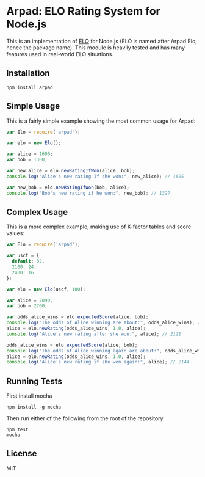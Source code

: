 # Arpad: ELO Rating System for Node.js

This is an implementation of [ELO](http://en.wikipedia.org/wiki/Elo_rating_system) for Node.js (ELO is named after Arpad Elo, hence the package name).
This module is heavily tested and has many features used in real-world ELO situations.

## Installation

```
npm install arpad
```

## Simple Usage

This is a fairly simple example showing the most common usage for Arpad:

```js
var Elo = require('arpad');

var elo = new Elo();

var alice = 1600;
var bob = 1300;

var new_alice = elo.newRatingIfWon(alice, bob);
console.log("Alice's new rating if she won:", new_alice); // 1605

var new_bob = elo.newRatingIfWon(bob, alice);
console.log("Bob's new rating if he won:", new_bob); // 1327
```

## Complex Usage

This is a more complex example, making use of K-factor tables and score values:

```js
var Elo = require('arpad');

var uscf = {
  default: 32,
  2100: 24,
  2400: 16
};

var elo = new Elo(uscf, 100);

var alice = 2090;
var bob = 2700;

var odds_alice_wins = elo.expectedScore(alice, bob);
console.log("The odds of Alice winning are about:", odds_alice_wins); // ~2.9%
alice = elo.newRating(odds_alice_wins, 1.0, alice);
console.log("Alice's new rating after she won:", alice); // 2121

odds_alice_wins = elo.expectedScore(alice, bob);
console.log("The odds of Alice winning again are about:", odds_alice_wins); // ~3.4%
alice = elo.newRating(odds_alice_wins, 1.0, alice);
console.log("Alice's new rating if she won again:", alice); // 2144
```

## Running Tests

First install mocha

```
npm install -g mocha
```

Then run either of the following from the root of the repository

```
npm test
mocha
```

## License

MIT

